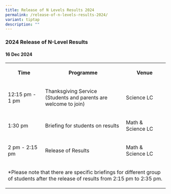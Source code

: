 ```yaml
---
title: Release of N Levels Results 2024
permalink: /release-of-n-levels-results-2024/
variant: tiptap
description: ""
---
```

<h3><strong>2024 Release of N-Level Results</strong></h3>
<h4>16 Dec 2024</h4>
<table style="minWidth: 75px">
<colgroup>
<col>
<col>
<col>
</colgroup>
<tbody>
<tr>
<th rowspan="1" colspan="1">
<p>Time</p>
</th>
<th rowspan="1" colspan="1">
<p>Programme</p>
</th>
<th rowspan="1" colspan="1">
<p>Venue</p>
</th>
</tr>
<tr>
<td rowspan="1" colspan="1">
<p>12:15 pm - 1 pm</p>
</td>
<td rowspan="1" colspan="1">
<p>Thanksgiving Service
<br>(Students and parents are welcome to join)</p>
</td>
<td rowspan="1" colspan="1">
<p>Science LC</p>
</td>
</tr>
<tr>
<td rowspan="1" colspan="1">
<p>1:30 pm</p>
</td>
<td rowspan="1" colspan="1">
<p>Briefing for students on results</p>
</td>
<td rowspan="1" colspan="1">
<p>Math &amp; Science LC</p>
</td>
</tr>
<tr>
<td rowspan="1" colspan="1">
<p>2 pm - 2:15 pm</p>
</td>
<td rowspan="1" colspan="1">
<p>Release of Results</p>
</td>
<td rowspan="1" colspan="1">
<p>Math &amp; Science LC</p>
</td>
</tr>
<tr>
<td rowspan="1" colspan="3">
<p>*Please note that there are specific briefings for different group of
students after the release of results from 2:15 pm to 2:35 pm.</p>
</td>
</tr>
</tbody>
</table>
<p></p>